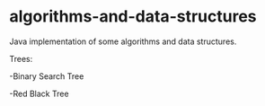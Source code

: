 # algorithms-and-data-structures
Java implementation of some algorithms and data structures.

Trees:

-Binary Search Tree

-Red Black Tree
